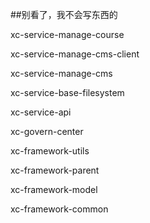 ##别看了，我不会写东西的


xc-service-manage-course

xc-service-manage-cms-client

xc-service-manage-cms

xc-service-base-filesystem

xc-service-api

xc-govern-center

xc-framework-utils

xc-framework-parent

xc-framework-model

xc-framework-common




